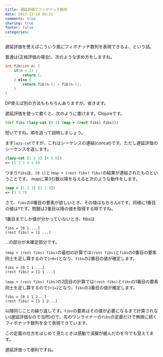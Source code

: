 ```yaml
---
title: 遅延評価でフィボナッチ数列
date: 2012-12-18 06:21
comments: true
sharing: true
footer: false
categories:
---
```


遅延評価を使えばこういう風にフィボナッチ数列を表現できるよ、という話。

普通は(正格評価の場合)、次のような求め方をしますね。

```c
int fib(int n) {
    if(n < 2) {
        return 1;
    } else {
        return fib(n-2) + fib(n-1);
    }
}
```

DP使えば別の方法ももちろんありますが、省きます。

遅延評価を使って書くと、次のように書けます。Clojureです。

```clj
(def fibs (lazy-cat [0 1] (map + (rest fibs) fibs)))
```

短いですね。順を追って説明しましょう。

まず`lazy-cat`ですが、これはシーケンスの連結(concat)です。ただし遅延評価のシーケンスを返します。

```clj
(lazy-cat [1 2 3] [4 5 6])
=> (1 2 3 4 5 6)
```

つまり`fibs`は、`[0 1]`と`(map + (rest fibs) fibs)`の結果が連結されたものということです。
mapに第3引数以降を与えると次のような動作をします。

```clj
(map + [1 2 3] [2 3 4])
=> (3 5 7)
```

さて、`fibs`の0番目の要素が欲しいとき、その値はもちろん`0`です。同様に1番目の値は1です。問題は2番目以降の値を取得する時ですね。

1番目までしか値が分かっていないとき、fibsは

```
fibs = [0 1 ...]
(rest fibs) = [1 ...]
```

...の部分が未確定部分です。

`(map + (rest fibs) fibs)`の最初の計算では`(rest fibs)`と`fibs`の0番目の要素同士を足し算するので`1+0=1`となり、`fibs`の2番目の値が確定します。

```
fibs = [0 1 1 ...]
(rest fibs) = [1 1 ...]
```

`(map + (rest fibs) fibs)`の2回目の計算では`(rest fibs)`と`fibs`の1番目の要素同士を足し算するので`1+1=2`となり、`fibs`の3番目の値が確定します。

```
fibs = [0 1 1 2...]
(rest fibs) = [1 1 2...]
```

以降同じことの繰り返しです。`fibs`の要素はその値が必要になるまで計算されない(遅延評価なので当然)ので、先のワンライナーの`fibs`の定義だけで無限に続くフィボナッチ数列を全て表現できています。

この定義の仕方をはじめて見たときは感動で涙腺が緩んだのを今でも覚えてます。

遅延評価って便利ですね。
